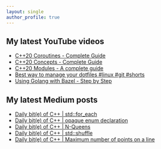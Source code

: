 ```yaml
---
layout: single
author_profile: true
---
```


## My latest YouTube videos

<ul>
<!--START_SECTION:youtube-->
<li><a href="https://www.youtube.com/watch?v=w-dmOHhBX9o">C++20 Coroutines - Complete Guide</a></li>
<li><a href="https://www.youtube.com/watch?v=1So7onMFxJM">C++20 Concepts  - Complete Guide</a></li>
<li><a href="https://www.youtube.com/watch?v=WRCwciJ5MTE">C++20 Modules - A complete guide</a></li>
<li><a href="https://www.youtube.com/watch?v=LHrB4TcU1JM">Best way to manage your dotfiles #linux #git #shorts</a></li>
<li><a href="https://www.youtube.com/watch?v=mXLrk0ipwz4">Using Golang with Bazel - Step by Step</a></li>
<!--END_SECTION:youtube-->
</ul>

## My latest Medium posts

<ul>
<!--START_SECTION:medium-->
<li><a href="https://medium.com/@simontoth/daily-bit-e-of-c-std-for-each-130273b2cad4?source=rss-1e1de1006a93------2">Daily bit(e) of C++ | std::for_each</a></li>
<li><a href="https://medium.com/@simontoth/daily-bit-e-of-c-opaque-enum-declaration-128dc4d8a4fb?source=rss-1e1de1006a93------2">Daily bit(e) of C++ | opaque enum declaration</a></li>
<li><a href="https://medium.com/@simontoth/daily-bit-e-of-c-n-queens-b5e0c0d2275f?source=rss-1e1de1006a93------2">Daily bit(e) of C++ | N-Queens</a></li>
<li><a href="https://medium.com/@simontoth/daily-bit-e-of-c-std-shuffle-95cea01179ae?source=rss-1e1de1006a93------2">Daily bit(e) of C++ | std::shuffle</a></li>
<li><a href="https://medium.com/@simontoth/daily-bit-e-of-c-maximum-number-of-points-on-a-line-20af6d2443f8?source=rss-1e1de1006a93------2">Daily bit(e) of C++ | Maximum number of points on a line</a></li>
<!--END_SECTION:medium-->
</ul>